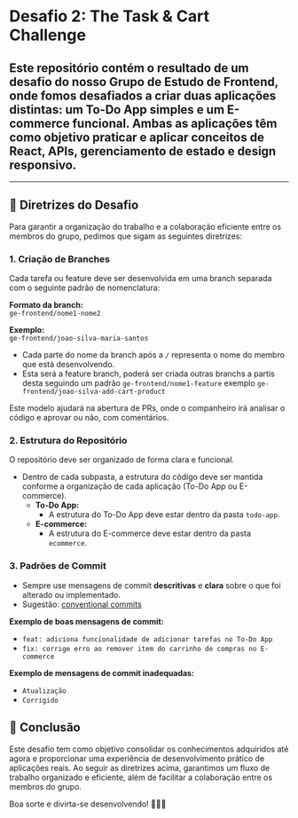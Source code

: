 # Desafio 2: The Task & Cart Challenge

## Este repositório contém o resultado de um desafio do nosso Grupo de Estudo de Frontend, onde fomos desafiados a criar duas aplicações distintas: um To-Do App simples e um E-commerce funcional. Ambas as aplicações têm como objetivo praticar e aplicar conceitos de React, APIs, gerenciamento de estado e design responsivo.

---

## 🚀 **Diretrizes do Desafio**

Para garantir a organização do trabalho e a colaboração eficiente entre os membros do grupo, pedimos que sigam as seguintes diretrizes:

### 1. **Criação de Branches**
Cada tarefa ou feature deve ser desenvolvida em uma branch separada com o seguinte padrão de nomenclatura:

**Formato da branch:**  
`ge-frontend/nome1-nome2`

**Exemplo:**  
`ge-frontend/joao-silva-maria-santos`  

- Cada parte do nome da branch após a `/` representa o nome do membro que está desenvolvendo.
- Esta será a feature branch, poderá ser criada outras branchs a partis desta seguindo um padrão `ge-frontend/nome1-feature` exemplo `ge-frontend/joao-silva-add-cart-product`

Este modelo ajudará na abertura de PRs, onde o companheiro irá analisar o código e aprovar ou não, com comentários.

### 2. **Estrutura do Repositório**
O repositório deve ser organizado de forma clara e funcional. 

- Dentro de cada subpasta, a estrutura do código deve ser mantida conforme a organização de cada aplicação (To-Do App ou E-commerce).
  - **To-Do App:** 
    - A estrutura do To-Do App deve estar dentro da pasta `todo-app`.
  - **E-commerce:**
    - A estrutura do E-commerce deve estar dentro da pasta `ecommerce`.

### 3. **Padrões de Commit**
- Sempre use mensagens de commit **descritivas** e **clara** sobre o que foi alterado ou implementado.
- Sugestão: [conventional commits](https://www.conventionalcommits.org/pt-br/v1.0.0-beta.4/)
  
**Exemplo de boas mensagens de commit:**
- `feat: adiciona funcionalidade de adicionar tarefas no To-Do App`
- `fix: corrige erro ao remover item do carrinho de compras no E-commerce`

**Exemplo de mensagens de commit inadequadas:**
- `Atualização`
- `Corrigido`

## 📝 **Conclusão**
Este desafio tem como objetivo consolidar os conhecimentos adquiridos até agora e proporcionar uma experiência de desenvolvimento prático de aplicações reais. Ao seguir as diretrizes acima, garantimos um fluxo de trabalho organizado e eficiente, além de facilitar a colaboração entre os membros do grupo.

Boa sorte e divirta-se desenvolvendo! 👨‍💻🎨


